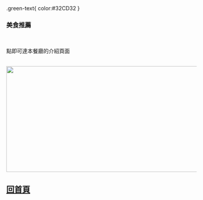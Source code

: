 <html>
  .green-text{
color:#32CD32
}

<h3>美食推薦</h3>
<!--00-->
<!--111-->
<br><p class="green-text" > 點即可達本餐廳的介紹頁面 </p></br>
<a href="http://www.china.org.cn/top10/2011-08/05/content_23143593_4.htm">
 <img id="comp-ja6kq5fb1imgimage" style="width: 560px; height: 280px;" data-type="image" src="http://images.china.cn/attachement/jpg/site1007/20110804/0013729e78490fa4c43412.jpg"></a>

<h2><a href="https://gary7lu.github.io/Food/">回首頁</a></h2>


